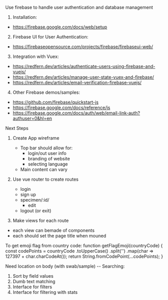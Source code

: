 Use firebase to handle user authentication and database management

1. Installation:
 - https://firebase.google.com/docs/web/setup

2. Firebase UI for User Authentication:
 - https://firebaseopensource.com/projects/firebase/firebaseui-web/

3. Integration with Vuex:
 - https://redfern.dev/articles/authenticate-users-using-firebase-and-vuejs/
 - https://redfern.dev/articles/manage-user-state-vuex-and-firebase/
 - https://redfern.dev/articles/email-verification-firebase-vuejs/

4. Other Firebase demos/samples:
 - https://github.com/firebase/quickstart-js
 - https://firebase.google.com/docs/reference/js
 - https://firebase.google.com/docs/auth/web/email-link-auth?authuser=0&hl=en

Next Steps
1. Create App wireframe
   - Top bar should allow for:
     - login/out user info
     - branding of website
     - selecting language
   - Main content can vary
2. Use vue router to create routes
   - login
   - sign up
   - specimen/:id/
     - edit
   - logout (or exit)

 3. Make views for each route
  - each view can bemade of components
  - each should set the page title when mouned

To get emoji flag from country code:
function getFlagEmoji(countryCode) {
  const codePoints = countryCode
    .toUpperCase()
    .split('')
    .map(char =>  127397 + char.charCodeAt());
  return String.fromCodePoint(...codePoints);
}

Need location on body (with swab/sample) -- 
Searching:
 1. Sort by field values
 2. Dumb text matching
 3. Interface for filters
 4. Interface for filtering with stats
